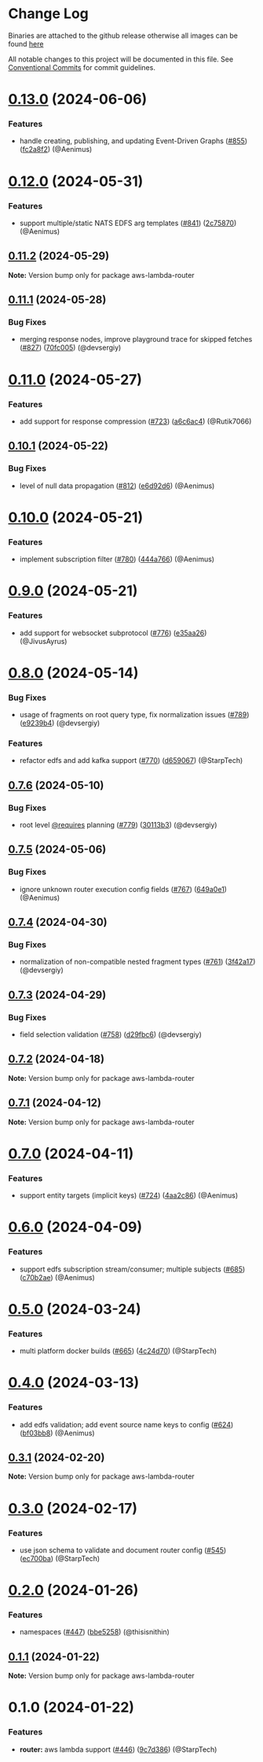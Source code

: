 # Change Log
Binaries are attached to the github release otherwise all images can be found [here](https://github.com/orgs/wundergraph/packages?repo_name=cosmo)

All notable changes to this project will be documented in this file.
See [Conventional Commits](https://conventionalcommits.org) for commit guidelines.

# [0.13.0](https://github.com/wundergraph/cosmo/compare/aws-lambda-router@0.12.0...aws-lambda-router@0.13.0) (2024-06-06)

### Features

* handle creating, publishing, and updating Event-Driven Graphs ([#855](https://github.com/wundergraph/cosmo/issues/855)) ([fc2a8f2](https://github.com/wundergraph/cosmo/commit/fc2a8f20b97a17d0927c589f81df66ff7abf78c5)) (@Aenimus)

# [0.12.0](https://github.com/wundergraph/cosmo/compare/aws-lambda-router@0.11.2...aws-lambda-router@0.12.0) (2024-05-31)

### Features

* support multiple/static NATS EDFS arg templates ([#841](https://github.com/wundergraph/cosmo/issues/841)) ([2c75870](https://github.com/wundergraph/cosmo/commit/2c75870cc65d5a43e864f69e39f202170257f9df)) (@Aenimus)

## [0.11.2](https://github.com/wundergraph/cosmo/compare/aws-lambda-router@0.11.1...aws-lambda-router@0.11.2) (2024-05-29)

**Note:** Version bump only for package aws-lambda-router

## [0.11.1](https://github.com/wundergraph/cosmo/compare/aws-lambda-router@0.11.0...aws-lambda-router@0.11.1) (2024-05-28)

### Bug Fixes

* merging response nodes, improve playground trace for skipped fetches ([#827](https://github.com/wundergraph/cosmo/issues/827)) ([70fc005](https://github.com/wundergraph/cosmo/commit/70fc005f3e2e7826d8f517de5f42119b96f95e79)) (@devsergiy)

# [0.11.0](https://github.com/wundergraph/cosmo/compare/aws-lambda-router@0.10.1...aws-lambda-router@0.11.0) (2024-05-27)

### Features

* add support for response compression ([#723](https://github.com/wundergraph/cosmo/issues/723)) ([a6c6ac4](https://github.com/wundergraph/cosmo/commit/a6c6ac415f79ad1e5a85e1bbd95337c13b47616f)) (@Rutik7066)

## [0.10.1](https://github.com/wundergraph/cosmo/compare/aws-lambda-router@0.10.0...aws-lambda-router@0.10.1) (2024-05-22)

### Bug Fixes

* level of null data propagation ([#812](https://github.com/wundergraph/cosmo/issues/812)) ([e6d92d6](https://github.com/wundergraph/cosmo/commit/e6d92d6adab101cf44756151961f15583f435ed8)) (@Aenimus)

# [0.10.0](https://github.com/wundergraph/cosmo/compare/aws-lambda-router@0.9.0...aws-lambda-router@0.10.0) (2024-05-21)

### Features

* implement subscription filter ([#780](https://github.com/wundergraph/cosmo/issues/780)) ([444a766](https://github.com/wundergraph/cosmo/commit/444a766b07de1998df52174a5a2e65086605e14c)) (@Aenimus)

# [0.9.0](https://github.com/wundergraph/cosmo/compare/aws-lambda-router@0.8.0...aws-lambda-router@0.9.0) (2024-05-21)

### Features

* add support for websocket subprotocol ([#776](https://github.com/wundergraph/cosmo/issues/776)) ([e35aa26](https://github.com/wundergraph/cosmo/commit/e35aa262227b29f09ddfdd1ce361c010b769b2da)) (@JivusAyrus)

# [0.8.0](https://github.com/wundergraph/cosmo/compare/aws-lambda-router@0.7.6...aws-lambda-router@0.8.0) (2024-05-14)

### Bug Fixes

* usage of fragments on root query type, fix normalization issues ([#789](https://github.com/wundergraph/cosmo/issues/789)) ([e9239b4](https://github.com/wundergraph/cosmo/commit/e9239b40c938638eb11c94b858a436371474e7a5)) (@devsergiy)

### Features

* refactor edfs and add kafka support ([#770](https://github.com/wundergraph/cosmo/issues/770)) ([d659067](https://github.com/wundergraph/cosmo/commit/d659067fd1d094621788f42bac6d121b0831ebb7)) (@StarpTech)

## [0.7.6](https://github.com/wundergraph/cosmo/compare/aws-lambda-router@0.7.5...aws-lambda-router@0.7.6) (2024-05-10)

### Bug Fixes

* root level [@requires](https://github.com/requires) planning ([#779](https://github.com/wundergraph/cosmo/issues/779)) ([30113b3](https://github.com/wundergraph/cosmo/commit/30113b3d78d651c58e8c0ec5d7123f5bd7ff3ec5)) (@devsergiy)

## [0.7.5](https://github.com/wundergraph/cosmo/compare/aws-lambda-router@0.7.4...aws-lambda-router@0.7.5) (2024-05-06)

### Bug Fixes

* ignore unknown router execution config fields ([#767](https://github.com/wundergraph/cosmo/issues/767)) ([649a0e1](https://github.com/wundergraph/cosmo/commit/649a0e1349820642491469890f9eaa7b1134e430)) (@Aenimus)

## [0.7.4](https://github.com/wundergraph/cosmo/compare/aws-lambda-router@0.7.3...aws-lambda-router@0.7.4) (2024-04-30)

### Bug Fixes

* normalization of non-compatible nested fragment types ([#761](https://github.com/wundergraph/cosmo/issues/761)) ([3f42a17](https://github.com/wundergraph/cosmo/commit/3f42a171d2d7a32b24ba695aadfa8bfba85c8e39)) (@devsergiy)

## [0.7.3](https://github.com/wundergraph/cosmo/compare/aws-lambda-router@0.7.2...aws-lambda-router@0.7.3) (2024-04-29)

### Bug Fixes

* field selection validation ([#758](https://github.com/wundergraph/cosmo/issues/758)) ([d29fbc6](https://github.com/wundergraph/cosmo/commit/d29fbc60df212eb6191a3fb4bbbd47d45de439cd)) (@devsergiy)

## [0.7.2](https://github.com/wundergraph/cosmo/compare/aws-lambda-router@0.7.1...aws-lambda-router@0.7.2) (2024-04-18)

**Note:** Version bump only for package aws-lambda-router

## [0.7.1](https://github.com/wundergraph/cosmo/compare/aws-lambda-router@0.7.0...aws-lambda-router@0.7.1) (2024-04-12)

**Note:** Version bump only for package aws-lambda-router

# [0.7.0](https://github.com/wundergraph/cosmo/compare/aws-lambda-router@0.6.0...aws-lambda-router@0.7.0) (2024-04-11)

### Features

* support entity targets (implicit keys) ([#724](https://github.com/wundergraph/cosmo/issues/724)) ([4aa2c86](https://github.com/wundergraph/cosmo/commit/4aa2c86961384d913e964437b7ea369accb891c7)) (@Aenimus)

# [0.6.0](https://github.com/wundergraph/cosmo/compare/aws-lambda-router@0.5.0...aws-lambda-router@0.6.0) (2024-04-09)

### Features

* support edfs subscription stream/consumer; multiple subjects ([#685](https://github.com/wundergraph/cosmo/issues/685)) ([c70b2ae](https://github.com/wundergraph/cosmo/commit/c70b2aefd39c45b5f98eae8a3c43f639d56064b2)) (@Aenimus)

# [0.5.0](https://github.com/wundergraph/cosmo/compare/aws-lambda-router@0.4.0...aws-lambda-router@0.5.0) (2024-03-24)

### Features

* multi platform docker builds ([#665](https://github.com/wundergraph/cosmo/issues/665)) ([4c24d70](https://github.com/wundergraph/cosmo/commit/4c24d7075bd48cd946a1037bffc0c4fcaef74289)) (@StarpTech)

# [0.4.0](https://github.com/wundergraph/cosmo/compare/aws-lambda-router@0.3.1...aws-lambda-router@0.4.0) (2024-03-13)

### Features

* add edfs validation; add event source name keys to config ([#624](https://github.com/wundergraph/cosmo/issues/624)) ([bf03bb8](https://github.com/wundergraph/cosmo/commit/bf03bb8fca1838fefebcb150f8924ec52fb8bdb5)) (@Aenimus)

## [0.3.1](https://github.com/wundergraph/cosmo/compare/aws-lambda-router@0.3.0...aws-lambda-router@0.3.1) (2024-02-20)

**Note:** Version bump only for package aws-lambda-router

# [0.3.0](https://github.com/wundergraph/cosmo/compare/aws-lambda-router@0.2.0...aws-lambda-router@0.3.0) (2024-02-17)

### Features

* use json schema to validate and document router config ([#545](https://github.com/wundergraph/cosmo/issues/545)) ([ec700ba](https://github.com/wundergraph/cosmo/commit/ec700bae0224d3d0180b8d56800f48c9002dcee5)) (@StarpTech)

# [0.2.0](https://github.com/wundergraph/cosmo/compare/aws-lambda-router@0.1.1...aws-lambda-router@0.2.0) (2024-01-26)

### Features

* namespaces ([#447](https://github.com/wundergraph/cosmo/issues/447)) ([bbe5258](https://github.com/wundergraph/cosmo/commit/bbe5258c5e764c52947f831d3a7f1a2f93c267d4)) (@thisisnithin)

## [0.1.1](https://github.com/wundergraph/cosmo/compare/aws-lambda-router@0.1.0...aws-lambda-router@0.1.1) (2024-01-22)

**Note:** Version bump only for package aws-lambda-router

# 0.1.0 (2024-01-22)

### Features

* **router:** aws lambda support ([#446](https://github.com/wundergraph/cosmo/issues/446)) ([9c7d386](https://github.com/wundergraph/cosmo/commit/9c7d38697ec5196326fb87d9cdadec5bc9b564f4)) (@StarpTech)
